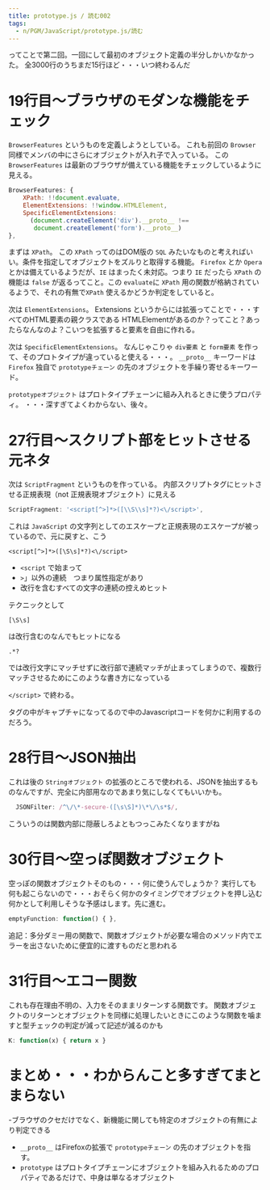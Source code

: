 ```yaml
---
title: prototype.js / 読む002
tags:
  - n/PGM/JavaScript/prototype.js/読む
---
```



ってことで第二回。一回にして最初のオブジェクト定義の半分しかいかなかった。
全3000行のうちまだ15行ほど・・・いつ終わるんだ


19行目〜ブラウザのモダンな機能をチェック
================================================================================
`BrowserFeatures` というものを定義しようとしている。
これも前回の `Browser` 同様でメンバの中にさらにオブジェクトが入れ子で入っている。
この `BrowserFeatures` は最新のブラウザが備えている機能をチェックしているように見える。

```javascript
BrowserFeatures: {
    XPath: !!document.evaluate,
    ElementExtensions: !!window.HTMLElement,
    SpecificElementExtensions:
      (document.createElement('div').__proto__ !==
       document.createElement('form').__proto__)
},
```

まずは `XPath`。
この `XPath` ってのはDOM版の `SQL` みたいなものと考えればいい。条件を指定してオブジェクトをズルりと取得する機能。
`Firefox` とか `Opera` とかは備えているようだが、`IE` はまったく未対応。つまり `IE` だったら `XPath` の機能は `false` が返るってこと。この `evaluate`に `XPath` 用の関数が格納されているようで、それの有無で`XPath` 使えるかどうか判定をしていると。

次は `ElementExtensions`。
Extensions というからには拡張ってことで・・・すべてのHTML要素の親クラスである HTMLElementがあるのか？ってこと？あったらなんなのよ？こいつを拡張すると要素を自由に作れる。

次は `SpecificElementExtensions`。
なんじゃこりゃ `div要素` と `form要素` を作って、そのプロトタイプが違っていると使える・・・。
`__proto__` キーワードは `Firefox` 独自で `prototypeチェーン` の先のオブジェクトを手繰り寄せるキーワード。

`prototypeオブジェクト` はプロトタイプチェーンに組み入れるときに使うプロパティ。
・・・深すぎてよくわからない、後々。

27行目〜スクリプト部をヒットさせる元ネタ
================================================================================
次は `ScriptFragment` というものを作っている。
内部スクリプトタグにヒットさせる正規表現（not 正規表現オブジェクト）に見える

```javascript
ScriptFragment: '<script[^>]*>([\\S\\s]*?)<\/script>',
```

これは `JavaScript` の文字列としてのエスケープと正規表現のエスケープが被っているので、元に戻すと、こう

```
<script[^>]*>([\S\s]*?)<\/script>
```

- `<script` で始まって
- ``>``」以外の連続　つまり属性指定があり
- 改行を含むすべての文字の連続の控えめヒット

テクニックとして

```
[\S\s]
```

は改行含むのなんでもヒットになる

```
.*?
```

では改行文字にマッチせずに改行部で連続マッチが止まってしまうので、複数行マッチさせるためにこのような書き方になっている

`</script>` で終わる。

タグの中がキャプチャになってるので中のJavascriptコードを何かに利用するのだろう。

28行目〜JSON抽出
================================================================================
これは後の `Stringオブジェクト` の拡張のところで使われる、JSONを抽出するものなんですが、完全に内部用なのであまり気にしなくてもいいかも。


```javascript
  JSONFilter: /^\/\*-secure-([\s\S]*)\*\/\s*$/,
```

こういうのは関数内部に隠蔽しろよともつっこみたくなりますがね

30行目〜空っぽ関数オブジェクト
================================================================================
空っぽの関数オブジェクトそのもの・・・何に使うんでしょうか？
実行しても何も起こらないので・・・おそらく何かのタイミングでオブジェクトを押し込む何かとして利用しそうな予感はします。先に進む。

```javascript
emptyFunction: function() { },
```

追記：多分ダミー用の関数で、関数オブジェクトが必要な場合のメソッド内でエラーを出さないために便宜的に渡すものだと思われる

31行目〜エコー関数
================================================================================
これも存在理由不明の、入力をそのままリターンする関数です。
関数オブジェクトのリターンとオブジェクトを同様に処理したいときにこのような関数を噛ますと型チェックの判定が減って記述が減るのかも

```javascript
K: function(x) { return x }
```

まとめ・・・わからんこと多すぎてまとまらない
================================================================================

-ブラウザのクセだけでなく、新機能に関しても特定のオブジェクトの有無により判定できる
- `__proto__` はFirefoxの拡張で `prototypeチェーン` の先のオブジェクトを指す。
- `prototype` はプロトタイプチェーンにオブジェクトを組み入れるためのプロパティであるだけで、中身は単なるオブジェクト

